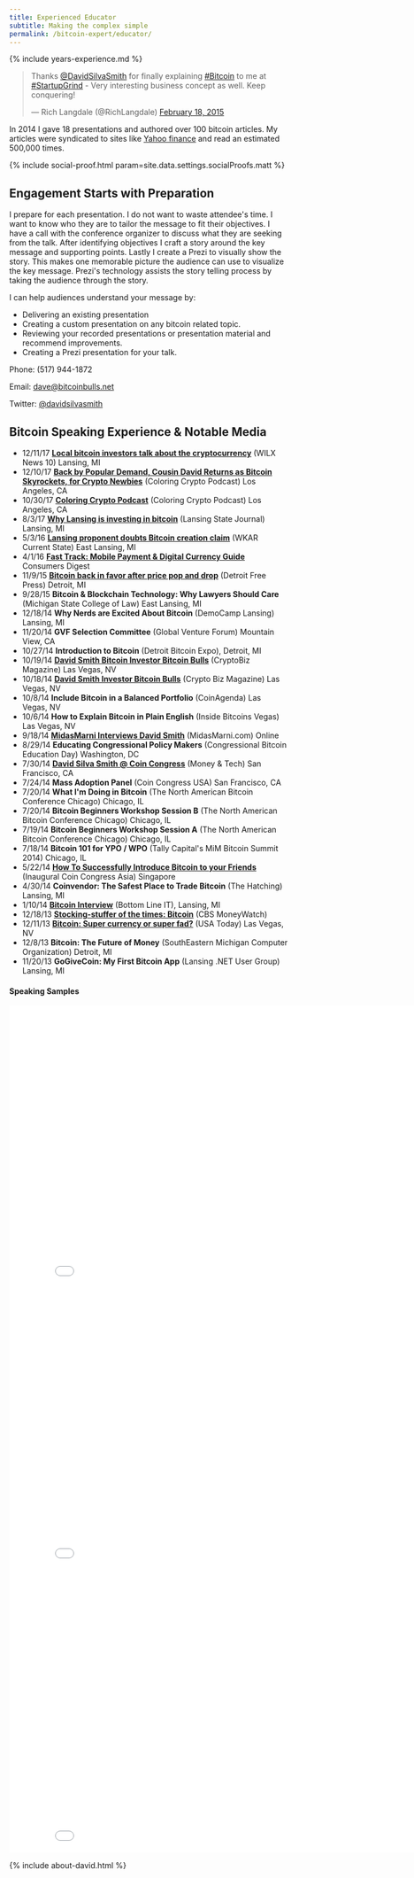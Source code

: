 ```yaml
---
title: Experienced Educator
subtitle: Making the complex simple
permalink: /bitcoin-expert/educator/
---
```


{% include years-experience.md %}

<blockquote class="twitter-tweet" lang="en"><p>Thanks <a href="https://twitter.com/DavidSilvaSmith">@DavidSilvaSmith</a> for finally explaining <a href="https://twitter.com/hashtag/Bitcoin?src=hash">#Bitcoin</a> to me at <a href="https://twitter.com/hashtag/StartupGrind?src=hash">#StartupGrind</a> - Very interesting business concept as well. Keep conquering!</p>&mdash; Rich Langdale (@RichLangdale) <a href="https://twitter.com/RichLangdale/status/568173715709677568">February 18, 2015</a></blockquote>
<script async src="//platform.twitter.com/widgets.js" charset="utf-8"></script>

In 2014 I gave 18 presentations and authored over 100 bitcoin articles. My articles were syndicated to sites like [Yahoo finance](https://www.google.com/search?safe=off&q=site%3Afinance.yahoo.com%20%22david%20smith%22%20bitcoin&rct=j) and read an estimated 500,000 times.

{% include social-proof.html param=site.data.settings.socialProofs.matt %} 

## Engagement Starts with Preparation

I prepare for each presentation. I do not want to waste attendee's time. I want to know who they are to tailor the message to fit their objectives. I have a call with the conference organizer to discuss what they are seeking from the talk. After identifying objectives I craft a story around the key message and supporting points. Lastly I create a Prezi to visually show the story. This makes one memorable picture the audience can use to visualize the key message. Prezi's technology assists the story telling process by taking the audience through the story.

I can help audiences understand your message by:

 * Delivering an existing presentation
 * Creating a custom presentation on any bitcoin related topic.
 * Reviewing your recorded presentations or presentation material and recommend improvements.
 * Creating a Prezi presentation for your talk.

Phone: (517) 944-1872

Email: <dave@bitcoinbulls.net>

Twitter: [@davidsilvasmith](http://www.twitter.com/davidsilvasmith)

## Bitcoin Speaking Experience & Notable Media
* 12/11/17 **[Local bitcoin investors talk about the cryptocurrency](http://www.wilx.com/content/news/Local-bitcoin-investors-talk-about-the--463497023.html)** (WILX News 10) Lansing, MI
* 12/10/17 **[Back by Popular Demand, Cousin David Returns as Bitcoin Skyrockets, for Crypto Newbies](http://coloringcrypto.com/index.php/2017/12/10/14-back-by-popular-demand-cousin-david-returns-as-bitcoin-skyrockets-for-crypto-newbies/)** (Coloring Crypto Podcast) Los Angeles, CA
* 10/30/17 **[Coloring Crypto Podcast](http://coloringcrypto.com/index.php/2017/10/30/the-origin-of-coloring-crypto-with-cousin-david/)** (Coloring Crypto Podcast) Los Angeles, CA
* 8/3/17 **[Why Lansing is investing in bitcoin](http://www.lansingstatejournal.com/story/news/local/2017/08/03/lansing-investing-invest-investment-bitcoin/497148001/)** (Lansing State Journal) Lansing, MI
* 5/3/16 **[Lansing proponent doubts Bitcoin creation claim](http://wkar.org/post/lansing-proponent-doubts-bitcoin-creation-claim)** (WKAR Current State) East Lansing, MI
* 4/1/16 **[Fast Track: Mobile Payment & Digital Currency Guide](http://www.consumersdigest.com/sub/fast-track-mobile-payment-digital-currency-guide/1)** Consumers Digest
* 11/9/15 **[Bitcoin back in favor after price pop and drop](http://www.freep.com/story/money/business/2015/11/08/bitcoin-back-detroit-after-price-pop-and-drop/75224930/)** (Detroit Free Press) Detroit, MI
* 9/28/15 **Bitcoin & Blockchain Technology: Why Lawyers Should Care** (Michigan State College of Law) East Lansing, MI
* 12/18/14 **Why Nerds are Excited About Bitcoin** (DemoCamp Lansing) Lansing, MI
* 11/20/14 **GVF Selection Committee** (Global Venture Forum) Mountain View, CA
* 10/27/14 **Introduction to Bitcoin** (Detroit Bitcoin Expo), Detroit, MI
* 10/19/14 **[David Smith Bitcoin Investor Bitcoin Bulls](https://www.youtube.com/watch?v=i_4aIKMoVb4)** (CryptoBiz Magazine) Las Vegas, NV
* 10/18/14 **[David Smith Investor Bitcoin Bulls](http://cryptobizmagazine.com/david-smith-investor-bitcoin-bulls/)** (Crypto Biz Magazine) Las Vegas, NV
* 10/8/14 **Include Bitcoin in a Balanced Portfolio** (CoinAgenda) Las Vegas, NV 
* 10/6/14 **How to Explain Bitcoin in Plain English** (Inside Bitcoins Vegas) Las Vegas, NV 
* 9/18/14 **[MidasMarni Interviews David Smith](http://midasmarni.com/event/midasmarni-interviews-david-smith-bitcoinbulls/)** (MidasMarni.com) Online
* 8/29/14 **Educating Congressional Policy Makers** (Congressional Bitcoin Education Day) Washington, DC
* 7/30/14 **[David Silva Smith @ Coin Congress](http://moneyandtech.com/david-silva-smith-of-so-whats-bitcoin-coin-congress/)** (Money & Tech) San Francisco, CA
* 7/24/14 **Mass Adoption Panel** (Coin Congress USA) San Francisco, CA
* 7/20/14 **What I'm Doing in Bitcoin** (The North American Bitcoin Conference Chicago) Chicago, IL
* 7/20/14 **Bitcoin Beginners Workshop Session B** (The North American Bitcoin Conference Chicago) Chicago, IL
* 7/19/14 **Bitcoin Beginners Workshop Session A** (The North American Bitcoin Conference Chicago) Chicago, IL
* 7/18/14 **Bitcoin 101 for YPO / WPO** (Tally Capital's MiM Bitcoin Summit 2014) Chicago, IL
* 5/22/14 **[How To Successfully Introduce Bitcoin to your Friends](https://www.youtube.com/watch?v=e-PXjJLF-bo)** (Inaugural Coin Congress Asia) Singapore
* 4/30/14 **Coinvendor: The Safest Place to Trade Bitcoin** (The Hatching) Lansing, MI
* 1/10/14 **[Bitcoin Interview](http://www.michiganbusinessnetwork.com/radio/2014/01/28/Bottom_Line_IT_S3_David_Smith)** (Bottom Line IT), Lansing, MI
* 12/18/13 **[Stocking-stuffer of the times: Bitcoin](http://www.cbsnews.com/news/stocking-stuffer-of-the-times-bitcoin/)** (CBS MoneyWatch)
* 12/11/13 **[Bitcoin: Super currency or super fad?](http://www.usatoday.com/story/news/nation/2013/12/10/bitcoin-entrepreneurs-seek-mainstream-acceptance/3971121/)** (USA Today) Las Vegas, NV
* 12/8/13 **Bitcoin: The Future of Money** (SouthEastern Michigan Computer Organization) Detroit, MI
* 11/20/13 **GoGiveCoin: My First Bitcoin App** (Lansing .NET User Group) Lansing, MI

#### Speaking Samples
<iframe width="854" height="510" src="//www.youtube.com/embed/e-PXjJLF-bo" frameborder="0" allowfullscreen></iframe>
<iframe width="854" height="510" src="//www.youtube.com/embed/EFraiyAD9oY" frameborder="0" allowfullscreen></iframe>
<iframe width="854" height="510" src="//www.youtube.com/embed/vBED1r6LWWg" frameborder="0" allowfullscreen></iframe>

{% include about-david.html %}